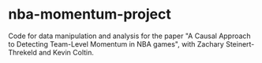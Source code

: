 # nba-momentum-project
Code for data manipulation and analysis for the paper "A Causal Approach to Detecting Team-Level Momentum in NBA games", with Zachary Steinert-Threkeld and Kevin Coltin.

